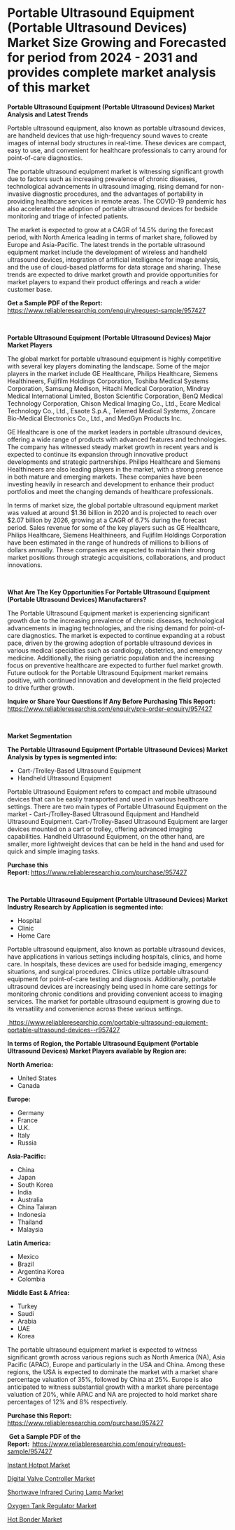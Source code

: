<p><h1>Portable Ultrasound Equipment (Portable Ultrasound Devices) Market Size Growing and Forecasted for period from 2024 - 2031 and provides complete market analysis of this market</h1></p><p><strong>Portable Ultrasound Equipment (Portable Ultrasound Devices) Market Analysis and Latest Trends</strong></p>
<p><p>Portable ultrasound equipment, also known as portable ultrasound devices, are handheld devices that use high-frequency sound waves to create images of internal body structures in real-time. These devices are compact, easy to use, and convenient for healthcare professionals to carry around for point-of-care diagnostics.</p><p>The portable ultrasound equipment market is witnessing significant growth due to factors such as increasing prevalence of chronic diseases, technological advancements in ultrasound imaging, rising demand for non-invasive diagnostic procedures, and the advantages of portability in providing healthcare services in remote areas. The COVID-19 pandemic has also accelerated the adoption of portable ultrasound devices for bedside monitoring and triage of infected patients.</p><p>The market is expected to grow at a CAGR of 14.5% during the forecast period, with North America leading in terms of market share, followed by Europe and Asia-Pacific. The latest trends in the portable ultrasound equipment market include the development of wireless and handheld ultrasound devices, integration of artificial intelligence for image analysis, and the use of cloud-based platforms for data storage and sharing. These trends are expected to drive market growth and provide opportunities for market players to expand their product offerings and reach a wider customer base.</p></p>
<p><strong>Get a Sample PDF of the Report:&nbsp;</strong> <a href="https://www.reliableresearchiq.com/enquiry/request-sample/957427">https://www.reliableresearchiq.com/enquiry/request-sample/957427</a></p>
<p>&nbsp;</p>
<p><strong>Portable Ultrasound Equipment (Portable Ultrasound Devices) Major Market Players</strong></p>
<p><p>The global market for portable ultrasound equipment is highly competitive with several key players dominating the landscape. Some of the major players in the market include GE Healthcare, Philips Healthcare, Siemens Healthineers, Fujifilm Holdings Corporation, Toshiba Medical Systems Corporation, Samsung Medison, Hitachi Medical Corporation, Mindray Medical International Limited, Boston Scientific Corporation, BenQ Medical Technology Corporation, Chison Medical Imaging Co., Ltd., Ecare Medical Technology Co., Ltd., Esaote S.p.A., Telemed Medical Systems, Zoncare Bio-Medical Electronics Co., Ltd., and MedGyn Products Inc.</p><p>GE Healthcare is one of the market leaders in portable ultrasound devices, offering a wide range of products with advanced features and technologies. The company has witnessed steady market growth in recent years and is expected to continue its expansion through innovative product developments and strategic partnerships. Philips Healthcare and Siemens Healthineers are also leading players in the market, with a strong presence in both mature and emerging markets. These companies have been investing heavily in research and development to enhance their product portfolios and meet the changing demands of healthcare professionals.</p><p>In terms of market size, the global portable ultrasound equipment market was valued at around $1.36 billion in 2020 and is projected to reach over $2.07 billion by 2026, growing at a CAGR of 6.7% during the forecast period. Sales revenue for some of the key players such as GE Healthcare, Philips Healthcare, Siemens Healthineers, and Fujifilm Holdings Corporation have been estimated in the range of hundreds of millions to billions of dollars annually. These companies are expected to maintain their strong market positions through strategic acquisitions, collaborations, and product innovations.</p></p>
<p>&nbsp;</p>
<p><strong>What Are The Key Opportunities For Portable Ultrasound Equipment (Portable Ultrasound Devices) Manufacturers?</strong></p>
<p><p>The Portable Ultrasound Equipment market is experiencing significant growth due to the increasing prevalence of chronic diseases, technological advancements in imaging technologies, and the rising demand for point-of-care diagnostics. The market is expected to continue expanding at a robust pace, driven by the growing adoption of portable ultrasound devices in various medical specialties such as cardiology, obstetrics, and emergency medicine. Additionally, the rising geriatric population and the increasing focus on preventive healthcare are expected to further fuel market growth. Future outlook for the Portable Ultrasound Equipment market remains positive, with continued innovation and development in the field projected to drive further growth.</p></p>
<p><strong>Inquire or Share Your Questions If Any Before Purchasing This Report:</strong> <a href="https://www.reliableresearchiq.com/enquiry/pre-order-enquiry/957427">https://www.reliableresearchiq.com/enquiry/pre-order-enquiry/957427</a></p>
<p>&nbsp;</p>
<p><strong>Market Segmentation</strong></p>
<p><strong>The Portable Ultrasound Equipment (Portable Ultrasound Devices) Market Analysis by types is segmented into:</strong></p>
<p><ul><li>Cart-/Trolley-Based Ultrasound Equipment</li><li>Handheld Ultrasound Equipment</li></ul></p>
<p><p>Portable Ultrasound Equipment refers to compact and mobile ultrasound devices that can be easily transported and used in various healthcare settings. There are two main types of Portable Ultrasound Equipment on the market - Cart-/Trolley-Based Ultrasound Equipment and Handheld Ultrasound Equipment. Cart-/Trolley-Based Ultrasound Equipment are larger devices mounted on a cart or trolley, offering advanced imaging capabilities. Handheld Ultrasound Equipment, on the other hand, are smaller, more lightweight devices that can be held in the hand and used for quick and simple imaging tasks.</p></p>
<p><strong>Purchase this Report:&nbsp;</strong><a href="https://www.reliableresearchiq.com/purchase/957427">https://www.reliableresearchiq.com/purchase/957427</a></p>
<p>&nbsp;</p>
<p><strong>The Portable Ultrasound Equipment (Portable Ultrasound Devices) Market Industry Research by Application is segmented into:</strong></p>
<p><ul><li>Hospital</li><li>Clinic</li><li>Home Care</li></ul></p>
<p><p>Portable ultrasound equipment, also known as portable ultrasound devices, have applications in various settings including hospitals, clinics, and home care. In hospitals, these devices are used for bedside imaging, emergency situations, and surgical procedures. Clinics utilize portable ultrasound equipment for point-of-care testing and diagnosis. Additionally, portable ultrasound devices are increasingly being used in home care settings for monitoring chronic conditions and providing convenient access to imaging services. The market for portable ultrasound equipment is growing due to its versatility and convenience across these various settings.</p></p>
<p><a href="https://www.reliableresearchiq.com/portable-ultrasound-equipment-portable-ultrasound-devices--r957427">&nbsp;https://www.reliableresearchiq.com/portable-ultrasound-equipment-portable-ultrasound-devices--r957427</a></p>
<p><strong>In terms of Region, the Portable Ultrasound Equipment (Portable Ultrasound Devices) Market Players available by Region are:</strong></p>
<p>
    <p> <strong> North America: </strong>
        <ul>
            <li>United States</li>
            <li>Canada</li>
        </ul>
        </p> 
    <p> <strong> Europe: </strong>
        <ul>
            <li>Germany</li>
            <li>France</li>
            <li>U.K.</li>
            <li>Italy</li>
            <li>Russia</li>
        </ul>
        </p> 
    <p> <strong> Asia-Pacific: </strong>
        <ul>
            <li>China</li>
            <li>Japan</li>
            <li>South Korea</li>
            <li>India</li>
            <li>Australia</li>
            <li>China Taiwan</li>
            <li>Indonesia</li>
            <li>Thailand</li>
            <li>Malaysia</li>
        </ul>
        </p> 
    <p> <strong> Latin America: </strong>
        <ul>
            <li>Mexico</li>
            <li>Brazil</li>
            <li>Argentina Korea</li>
            <li>Colombia</li>
        </ul>
        </p> 
    <p> <strong> Middle East & Africa: </strong>
        <ul>
            <li>Turkey</li>
            <li>Saudi</li>
            <li>Arabia</li>
            <li>UAE</li>
            <li>Korea</li>
        </ul>
    </p>
    </p>
<p><p>The portable ultrasound equipment market is expected to witness significant growth across various regions such as North America (NA), Asia Pacific (APAC), Europe and particularly in the USA and China. Among these regions, the USA is expected to dominate the market with a market share percentage valuation of 35%, followed by China at 25%. Europe is also anticipated to witness substantial growth with a market share percentage valuation of 20%, while APAC and NA are projected to hold market share percentages of 12% and 8% respectively.</p></p>
<p><strong>Purchase this Report: </strong><a href="https://www.reliableresearchiq.com/purchase/957427">https://www.reliableresearchiq.com/purchase/957427</a></p>
<p>&nbsp;<strong>Get a Sample PDF of the Report:&nbsp;&nbsp;</strong><a href="https://www.reliableresearchiq.com/enquiry/request-sample/957427">https://www.reliableresearchiq.com/enquiry/request-sample/957427</a></p>
<p><strong></strong></p>
<p><p><a href="https://medium.com/@eujr673/instant-hotpot-industry-forecast-market-shifts-and-strategic-imperatives-2024-2031-86533b91e42c">Instant Hotpot Market</a></p><p><a href="https://medium.com/@kelleebernier1851/digital-valve-controller-industry-analysis-report-its-market-size-growing-with-a-cagr-of-5-1-e1696014a8cb">Digital Valve Controller Market</a></p><p><a href="https://medium.com/@karinaokon97/shortwave-infrared-curing-lamp-market-size-share-analysis-growth-trends-forecast-2024-2031-1d66623a86b8">Shortwave Infrared Curing Lamp Market</a></p><p><a href="https://medium.com/@karinaokon97/global-oxygen-tank-regulator-market-size-is-expected-to-experience-a-cagr-of-10-6-2fc7b096a89a">Oxygen Tank Regulator Market</a></p><p><a href="https://medium.com/@karinaokon97/hot-bonder-market-report-by-product-type-single-zone-dual-zone-end-use-metal-repair-glass-fiber-cd9dc3b96628">Hot Bonder Market</a></p></p>
